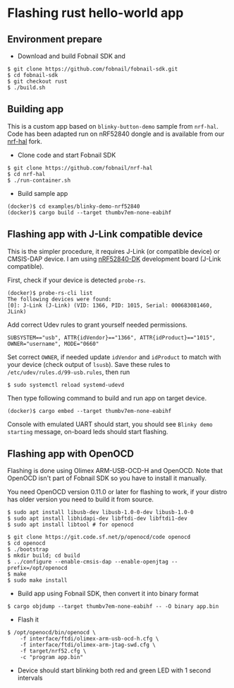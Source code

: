 # Flashing rust hello-world app

## Environment prepare

* Download and build Fobnail SDK and

```shell
$ git clone https://github.com/fobnail/fobnail-sdk.git
$ cd fobnail-sdk
$ git checkout rust
$ ./build.sh
```

## Building app

This is a custom app based on `blinky-button-demo` sample from `nrf-hal`. Code
has been adapted run on nRF52840 dongle and is available from our
[nrf-hal](https://github.com/fobnail/nrf-hal/tree/master/examples/blinky-demo-nrf52840)
fork.

* Clone code and start Fobnail SDK

```shell
$ git clone https://github.com/fobnail/nrf-hal
$ cd nrf-hal
$ ./run-container.sh
```

* Build sample app

```
(docker)$ cd examples/blinky-demo-nrf52840
(docker)$ cargo build --target thumbv7em-none-eabihf
```

## Flashing app with J-Link compatible device

This is the simpler procedure, it requires J-Link (or compatible device) or
CMSIS-DAP device. I am using
[nRF52840-DK](https://www.nordicsemi.com/Products/Development-hardware/nrf52840-dk)
development board (J-Link compatible).

First, check if your device is detected `probe-rs`.

```shell
(docker)$ probe-rs-cli list
The following devices were found:
[0]: J-Link (J-Link) (VID: 1366, PID: 1015, Serial: 000683081460, JLink)
```

Add correct Udev rules to grant yourself needed permissions.

```
SUBSYSTEM=="usb", ATTR{idVendor}=="1366", ATTR{idProduct}=="1015", OWNER="username", MODE="0660"
```

Set correct `OWNER`, if needed update `idVendor` and `idProduct` to match with
your device (check output of `lsusb`). Save these rules to
`/etc/udev/rules.d/99-usb.rules`, then run

```shell
$ sudo systemctl reload systemd-udevd
```

Then type following command to build and run app on target device.

```shell
(docker)$ cargo embed --target thumbv7em-none-eabihf
```

Console with emulated UART should start, you should see `Blinky demo starting`
message, on-board leds should start flashing.

## Flashing app with OpenOCD

Flashing is done using Olimex ARM-USB-OCD-H and OpenOCD. Note that OpenOCD isn't
part of Fobnail SDK so you have to install it manually.

You need OpenOCD version 0.11.0 or later for flashing to work, if your distro
has older version you need to build it from source.

```shell
$ sudo apt install libusb-dev libusb-1.0-0-dev libusb-1.0-0
$ sudo apt install libhidapi-dev libftdi-dev libftdi1-dev
$ sudo apt install libtool # for openocd

$ git clone https://git.code.sf.net/p/openocd/code openocd
$ cd openocd
$ ./bootstrap
$ mkdir build; cd build
$ ../configure --enable-cmsis-dap --enable-openjtag --prefix=/opt/openocd
$ make
$ sudo make install
```

* Build app using Fobnail SDK, then convert it into binary format

```shell
$ cargo objdump --target thumbv7em-none-eabihf -- -O binary app.bin
```

* Flash it

```shell
$ /opt/openocd/bin/openocd \
    -f interface/ftdi/olimex-arm-usb-ocd-h.cfg \
    -f interface/ftdi/olimex-arm-jtag-swd.cfg \
    -f target/nrf52.cfg \
    -c "program app.bin"
```

* Device should start blinking both red and green LED with 1 second intervals
